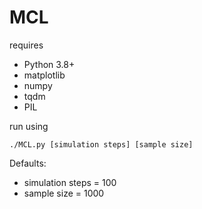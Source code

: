 # MCL

requires
- Python 3.8+
- matplotlib
- numpy
- tqdm
- PIL

run using 
```
./MCL.py [simulation steps] [sample size]
```

Defaults:
- simulation steps = 100
- sample size = 1000
